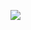 
![](https://lh3.googleusercontent.com/-nqE-kXJZybc/Wt9-4_J1BfI/AAAAAAAAAKQ/x6Pz772FwnIK3jXJJ0UhniaoiatUgd0oACLcBGAs/w530-h298-n-rw/HUesos.jpg)
 
